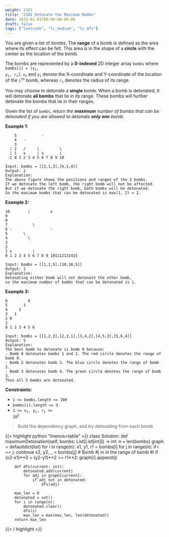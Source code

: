 ```yaml
---
weight: 2101
title: "2101 Detonate the Maximum Bombs"
date: 2023-01-01T00:00:00-04:00
draft: false
tags: ["leetcode", "lc_medium", "lc_dfs"]
---
```


You are given a list of bombs. The **range** of a bomb is defined as the area where its effect can be felt. This area is in the shape of a **circle** with the center as the location of the bomb.

The bombs are represented by a **0-indexed** 2D integer array `bombs` where <code>bombs[i] = [x<sub>i</sub>, y<sub>i</sub>, r<sub>i</sub>]</code>. <code>x<sub>i</sub></code> and <code>y<sub>i</sub></code> denote the X-coordinate and Y-coordinate of the location of the <code>i<sup>th</sup></code> bomb, whereas <code>r<sub>i</sub></code> denotes the radius of its range.

You may choose to detonate a **single** bomb. When a bomb is detonated, it will detonate **all bombs** that lie in its range. These bombs will further detonate the bombs that lie in their ranges.

Given the list of `bombs`, return _the **maximum** number of bombs that can be detonated if you are allowed to detonate **only one** bomb_.

**Example 1:**
```
    5           -
    4   -
    3
  / 2   /     \         \
  | 1   x     | x       |
 -1 0 1 2 3 4 5 6 7 8 9 10

Input: bombs = [[2,1,3],[6,1,4]]
Output: 2
Explanation:
The above figure shows the positions and ranges of the 2 bombs.
If we detonate the left bomb, the right bomb will not be affected.
But if we detonate the right bomb, both bombs will be detonated.
So the maximum bombs that can be detonated is max(1, 2) = 2.
```
**Example 2:**
```
10        |         x
9
8
7           \
6 -                 -
5       \
4         \
3
2
1 x         |
0 1 2 3 4 5 6 7 8 9 101112131415

Input: bombs = [[1,1,5],[10,10,5]]
Output: 1
Explanation:
Detonating either bomb will not detonate the other bomb,
so the maximum number of bombs that can be detonated is 1.
```
**Example 3:**
```
6         4
5       3
4     2
3   1
2 0
1 
0 1 2 3 4 5 6

Input: bombs = [[1,2,3],[2,3,1],[3,4,2],[4,5,3],[5,6,4]]
Output: 5
Explanation:
The best bomb to detonate is bomb 0 because:
- Bomb 0 detonates bombs 1 and 2. The red circle denotes the range of bomb 0.
- Bomb 2 detonates bomb 3. The blue circle denotes the range of bomb 2.
- Bomb 3 detonates bomb 4. The green circle denotes the range of bomb 3.
Thus all 5 bombs are detonated.
```

**Constraints:**
- `1 <= bombs.length <= 100`
- `bombs[i].length == 3`
- <code>1 <= x<sub>i</sub>, y<sub>i</sub>, r<sub>i</sub> <= 10<sup>5</sup></code>

> Build the dependency graph, and try detonating from each bomb

<div class="tabs"></div>
<div class="tab-content">
<div id="python" class="lang">
{{< highlight python "linenos=table" >}}
class Solution:
    def maximumDetonation(self, bombs: List[List[int]]) -> int:
        n = len(bombs)
        graph = defaultdict(list)
        for i in range(n):
            x1, y1, r1 = bombs[i]
            for j in range(n):
                if i == j:
                    continue
                x2, y2, _ = bombs[j]
                # Bomb #j in in the range of bomb #i
                if (x2-x1)**2 + (y2-y1)**2 <= r1**2:
                    graph[i].append(j)
        
        def dfs(current: int):
            detonated.add(current)
            for adj in graph[current]:
                if adj not in detonated:
                    dfs(adj)

        max_len = 0
        detonated = set()
        for i in range(n):
            detonated.clear()
            dfs(i)
            max_len = max(max_len, len(detonated))
        return max_len
{{< / highlight >}}
</div>
</div>
